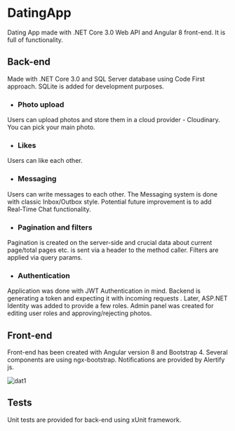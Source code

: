 # DatingApp
Dating App made with .NET Core 3.0 Web API and Angular 8 front-end. It is full of functionality.

## Back-end
Made with .NET Core 3.0 and SQL Server database using Code First approach. SQLite is added for development purposes.
* ### Photo upload
Users can upload photos and store them in a cloud provider - Cloudinary. You can pick your main photo.

* ### Likes
Users can like each other.

* ### Messaging
Users can write messages to each other. The Messaging system is done with classic Inbox/Outbox style. Potential future improvement is to add Real-Time Chat functionality.

* ### Pagination and filters
Pagination is created on the server-side and crucial data about current page/total pages etc. is sent via a header to the method caller. Filters are applied via query params.

* ### Authentication
Application was done with JWT Authentication in mind. Backend is generating a token and expecting it with incoming requests . Later, ASP.NET Identity was added to provide a few roles. Admin panel was created for editing user roles and approving/rejecting photos. 

## Front-end
Front-end has been created with Angular version 8 and Bootstrap 4. Several components are using ngx-bootstrap. Notifications are provided by Alertify js.

![dat1](https://user-images.githubusercontent.com/48388060/83611640-8b05d180-a581-11ea-9cb0-ce7993e732c7.png)

## Tests
Unit tests are provided for back-end using xUnit framework.


